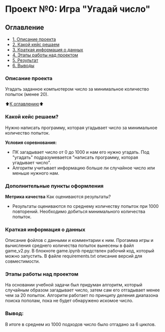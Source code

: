 # Проект №0: Игра "Угадай число"

## Оглавление 
* [1. Описание проекта](https://github.com/yelnikov/ds-training/tree/main/project_0/README.md#Описание-проекта)
* [2. Какой кейс решаем](https://github.com/yelnikov/ds-training/tree/main/project_0/README.md#Какой-кейс-решаем)
* [3. Краткая информация о данных](https://github.com/yelnikov/ds-training/tree/main/project_0/README.md#Краткая-информация-о-данных)
* [4. Этапы работы над проектом](https://github.com/yelnikov/ds-training/tree/main/project_0/README.md#Этапы-работы-над-проектом)
* [5. Результат](https://github.com/yelnikov/ds-training/tree/main/project_0/README.md#Результат)
* [6. Выводы](https://github.com/yelnikov/ds-training/tree/main/project_0/README.md#Выводы)

### Описание проекта
Угадать заданное компьютером число за минимальное количество попыток (менее 20). 

:arrow_up:[К оглавлению](https://github.com/yelnikov/ds-training/tree/main/project_0/README.md#Оглавление):arrow_up:

###  Какой кейс решаем? 
Нужно написать программу, которая угадывает число за минимальное количество попыток.

**Условия соревнования:** 
- ПК загадывает число от 0 до 1000 и нам его нужно угадать. Под "угадать" подразумевается "написать программу, которая угадывает число". 
- Алгоритм учитывает информацию больше ли случайное число или меньше нужного нам. 

### Дополнительные пункты оформления
**Метрика качества**
Как оцениваются результаты? 
- Результаты оцениваются по среднему количеству попыток при 1000 повторений. Необходимо добиться минимального количества попыток.

### Краткая информация о данных 
Описание фойлов с данными и комментарии к ним. 
Прогамма игры и вычисления среднего количества попыток вынесены в файл game_v2.py.
В блокноте game.ipynb предствлен рабочий код, который можно запустить. 
В файле requirements.txt описание версий для совместимости. 

### Этапы работы над проектом 
На основании учебной задачи был придуман алгоритм, который случайным образом загадывает число, затем сам его отгадывает менее чем за 20 попыток. Алгоритм работает по принципу деления диапазона поиска пополам, пока не будет обнаружено искомое число. 

### Вывод:
В итоге в среднем из 1000 подходов число было отгадано за 6 циклов. 